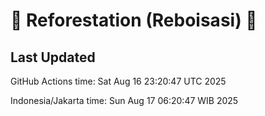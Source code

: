 
# 🌳 Reforestation (Reboisasi) 🌲

## Last Updated

GitHub Actions time: Sat Aug 16 23:20:47 UTC 2025

Indonesia/Jakarta time: Sun Aug 17 06:20:47 WIB 2025
